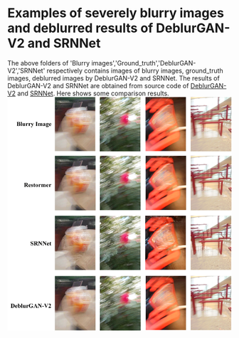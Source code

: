 # Examples of severely blurry images and deblurred results of DeblurGAN-V2 and SRNNet 
The above folders of 'Blurry images','Ground_truth','DeblurGAN-V2','SRNNet' respectively contains images of blurry images, ground_truth images, deblurred images by DeblurGAN-V2 and SRNNet. The results of DeblurGAN-V2 and SRNNet are obtained from source code of [DeblurGAN-V2](https://github.com/facebookresearch/deit) and [SRNNet](https://github.com/huggingface/pytorch-image-models/tree/main/timm). 
Here shows some comparison results. ![Sever blurry examples](https://github.com/esnthere/QAMD/blob/main/examples/examples.png)


   

